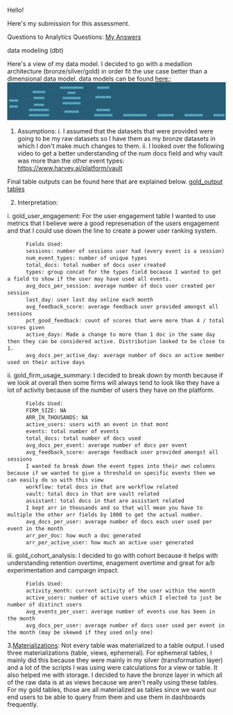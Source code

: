Hello!

Here's my submission for this assessment.

Questions to Analytics Questions: [My Answers](extras/Analytics_Questions.ipynb)

data modeling (dbt)



Here's a view of my data model. I decided to go with a medallion architecture (bronze/silver/gold) in order fit the use case better than a dimensional data model.
data models can be found [here:](models/):
![Alt text](extras/lineage.png)

1. Assumptions:
  i. I assumed that the datasets that were provided were going to be my raw datasets so I have them as my bronze datasets in which I don't make much changes to them.
  ii. I looked over the following video to get a better understanding of the num docs field and why vault was more than the other event types: https://www.harvey.ai/platform/vault

Final table outputs can be found here that are explained below. [gold_output tables](final_output_tables/)

2. Interpretation:
<p>i. gold_user_engagement: For the user engagement table I wanted to use metrics that I believe were a good represenation of the users engagement and that I could use down the line to create a        power user ranking system.</p>
   
          Fields Used:
          sessions: number of sessions user had (every event is a session)
          num_event_types: number of unique types 
          total_docs: total number of docs user created
          types: group concat for the types field because I wanted to get a field to show if the user may have used all events. 
          avg_docs_per_session: average number of docs user created per session
          last_day: user last day online each month
          avg_feedback_score: average feedback user provided amongst all sessions 
          pct_good_feedback: count of scores that were more than 4 / total scores given
          active_days: Made a change to more than 1 doc in the same day then they can be considered active. Distribution looked to be close to 1.
          avg_docs_per_active_day: average number of docs an active member used on their active days
   ii. gold_firm_usage_summary:  I decided to break down by month because if we look at overall then some firms will always tend to look like they have a lot of activity because of the number of         users they have on the platform.  

          Fields Used:
          FIRM_SIZE: NA
          ARR_IN_THOUSANDS: NA
          active_users: users with an event in that mont
          events: total number of events 
          total_docs: total number of docs used
          avg_docs_per_event: average number of docs per event 
          avg_feedback_score: average feedback user provided amongst all sessions
          I wanted to break down the event types into their own columns because if we wanted to give a threshold on specific events then we can easily do so with this view
          workflow: total docs in that are workflow related
          vault: total docs in that are vault related
          assistant: total docs in that are assistant related
          I kept arr in thousands and so that will mean you have to multiple the other arr fields by 1000 to get the actual number.
          avg_docs_per_user: average number of docs each user used per event in the month
          arr_per_doc: how much a doc generated 
          arr_per_active_user: how much an active user generated
   iii. gold_cohort_analysis: I decided to go with cohort because it helps with understanding retention overtime, enagement overtime and great for a/b experimentation and campaign impact.

          Fields Used:
          activity_month: current activity of the user within the month
          active_users: number of active users which I elected to just be number of distinct users
          avg_events_per_user: average number of events use has been in the month
          avg_docs_per_user: average number of docs user used per event in the month (may be skewed if they used only one)

3.[Materializations](dbt_project.yml): Not every table was materialized to a table output. I used three materializations (table, views, ephemeral). For ephemeral tables, I mainly did this because they were mainly in my silver (transformation layer) and a lot of the scripts I was using were calculations for a view or table. It also helped me with storage. I decided to have the bronze layer in which all of the raw data is at as views because we aren't really using these tables. For my gold tables, those are all materialized as tables since we want our end users to be able to query from them and use them in dashboards frequently. 
